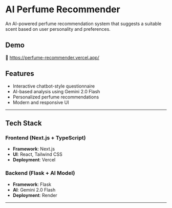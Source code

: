 # **AI Perfume Recommender**  
An AI-powered perfume recommendation system that suggests a suitable scent based on user personality and preferences.

## **Demo**  
🔗 https://perfume-recommender.vercel.app/  

## **Features**  
- Interactive chatbot-style questionnaire  
- AI-based analysis using Gemini 2.0 Flash  
- Personalized perfume recommendations  
- Modern and responsive UI  

---

## **Tech Stack**  
### **Frontend** (Next.js + TypeScript)  
- **Framework**: Next.js  
- **UI**: React, Tailwind CSS  
- **Deployment**: Vercel  

### **Backend** (Flask + AI Model)  
- **Framework**: Flask  
- **AI**: Gemini 2.0 Flash  
- **Deployment**: Render  

---

